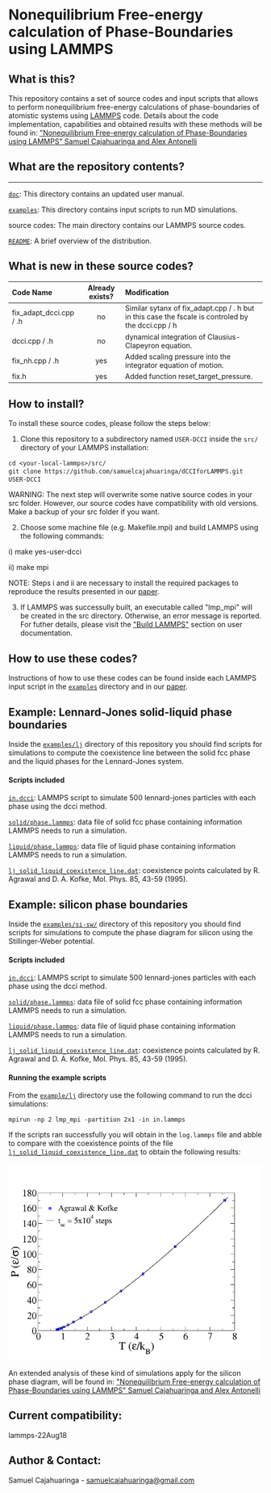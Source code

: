 # Nonequilibrium Free-energy calculation of Phase-Boundaries using LAMMPS

## What is this?
This repository contains a set of source codes and input scripts that allows to perform nonequilibrium free-energy calculations of phase-boundaries of atomistic systems using [LAMMPS](https://lammps.sandia.gov/) code. Details about the code implementation, capabilities and obtained results with these methods will be found in:
["Nonequilibrium Free-energy calculation of Phase-Boundaries using LAMMPS"
Samuel Cajahuaringa and Alex Antonelli](https://arxiv.org/abs/2103.10449)

## What are the repository contents?
---------------
[`doc`](doc): This directory contains an updated user manual.

[`examples`](examples): This directory contains input scripts to run MD simulations.

source codes: The main directory contains our LAMMPS source codes.

[`README`](README.md): A brief overview of the distribution.

What is new in these source codes?
--------------
| Code Name                       | Already exists? |  Modification |
| :---                            |     :---:      |     :---      |
|fix_adapt_dcci.cpp / .h               | no            | Similar sytanx of fix_adapt.cpp / . h but in this case the fscale is controled by the dcci.cpp / h
|dcci.cpp / .h                  | no            | dynamical integration of Clausius-Clapeyron equation.  |
|fix_nh.cpp / .h                  | yes           | Added scaling pressure into the integrator equation of motion.  |
|fix.h                  | yes           | Added function reset_target_pressure.  |


How to install?
--------------
To install these source codes, please follow the steps below:

1) Clone this repository to a subdirectory named `USER-DCCI` inside the `src/` directory of your LAMMPS installation:
```
cd <your-local-lammps>/src/
git clone https://github.com/samuelcajahuaringa/dCCIforLAMMPS.git USER-DCCI
```
WARNING: The next step will overwrite some native source codes in your src folder. However, our source codes have compatibility with old versions. Make a backup of your src folder if you want.

2) Choose some machine file (e.g. Makefile.mpi) and build LAMMPS using the following commands:

i) make yes-user-dcci

ii) make mpi

NOTE: Steps i and ii are necessary to install the required packages to reproduce the results presented in our [paper]().

3) If LAMMPS was successully built, an executable called "lmp_mpi" will be created in the src directory. Otherwise, an error message is reported. For futher details, please visit the ["Build LAMMPS"](https://lammps.sandia.gov/doc/Build.html) section on user documentation.

How to use these codes?
--------------
Instructions of how to use these codes can be found inside each LAMMPS input script in the [`examples`](examples) directory and in our [paper](https://).

Example: Lennard-Jones solid-liquid phase boundaries
--------------
Inside the [`examples/lj`](examples/lj/) directory of this repository you should find scripts for simulations to compute the coexistence line between the solid fcc phase and the liquid phases for the Lennard-Jones system. 
#### Scripts included
[`in.dcci`](examples/lj/in.dcci): LAMMPS script to simulate 500 lennard-jones particles with each phase using the dcci method. 

[`solid/phase.lammps`](examples/lj/solid/phase.lammps): data file of solid fcc phase containing information LAMMPS needs to run a simulation.

[`liquid/phase.lammps`](examples/lj/liquid/phase.lammps): data file of liquid phase containing information LAMMPS needs to run a simulation.

[`lj_solid_liquid_coexistence_line.dat`](examples/lj/lj_solid_liquid_coexistence_line.dat): coexistence points calculated by  R. Agrawal and D. A. Kofke, Mol. Phys. 85, 43-59 (1995).

Example: silicon phase boundaries
--------------
Inside the [`examples/si-sw/`](examples/si-sw/) directory of this repository you should find scripts for simulations to compute the phase diagram for silicon using the Stillinger-Weber potential.
#### Scripts included
[`in.dcci`](examples/lj/in.dcci): LAMMPS script to simulate 500 lennard-jones particles with each phase using the dcci method. 

[`solid/phase.lammps`](examples/lj/solid/phase.lammps): data file of solid fcc phase containing information LAMMPS needs to run a simulation.

[`liquid/phase.lammps`](examples/lj/liquid/phase.lammps): data file of liquid phase containing information LAMMPS needs to run a simulation.

[`lj_solid_liquid_coexistence_line.dat`](examples/lj/lj_solid_liquid_coexistence_line.dat): coexistence points calculated by  R. Agrawal and D. A. Kofke, Mol. Phys. 85, 43-59 (1995).

#### Running the example scripts
From the [`example/lj`](example/lj/) directory use the following command to run the dcci simulations: 
```
mpirun -np 2 lmp_mpi -partition 2x1 -in in.lammps
```
If the scripts ran successfully you will obtain in the `log.lammps` file and abble to compare with the coexistence points of the file [`lj_solid_liquid_coexistence_line.dat`](example/lj_solid_liquid_coexistence_line.dat) to obtain the following results:

<p align="center">
  <img src="https://github.com/samuelcajahuaringa/dCCIforLAMMPS/blob/master/dcci_lj.png" width="600"/>
</p>

An extended analysis of these kind of simulations apply for the silicon phase diagram,  will be found in:
["Nonequilibrium Free-energy calculation of Phase-Boundaries using LAMMPS"
Samuel Cajahuaringa and Alex Antonelli](https://arxiv.org/abs/2103.10449)

Current compatibility:
--------------
lammps-22Aug18

Author & Contact:
--------------
Samuel Cajahuaringa - samuelcajahuaringa@gmail.com

